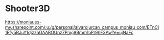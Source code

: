 # Shooter3D
https://monlaues-my.sharepoint.com/:u:/g/personal/alvarojurcan_campus_monlau_com/ETnCi1Efy5BJuY1djzzaGAABOUnz7Pmg8Bmm1bPr9hF3Aw?e=ujNaFc
